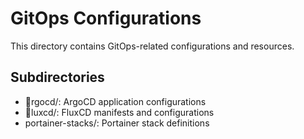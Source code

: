 # GitOps Configurations

This directory contains GitOps-related configurations and resources.

## Subdirectories

- rgocd/: ArgoCD application configurations
- luxcd/: FluxCD manifests and configurations
- portainer-stacks/: Portainer stack definitions
